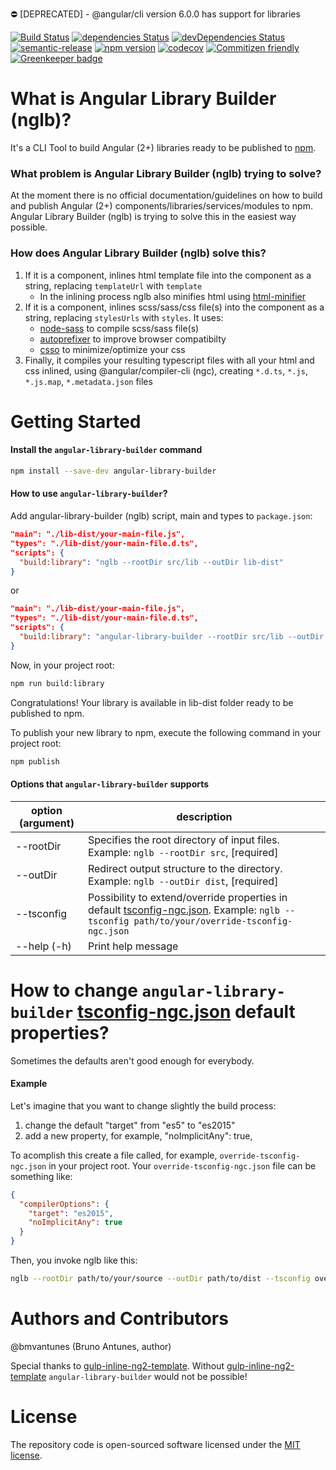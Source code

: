 ⛔️ [DEPRECATED] - @angular/cli version 6.0.0 has support for libraries

[![Build Status](https://travis-ci.org/bmvantunes/angular-library-builder.svg?branch=master)](https://travis-ci.org/bmvantunes/angular-library-builder)
[![dependencies Status](https://david-dm.org/bmvantunes/angular-library-builder/status.svg)](https://david-dm.org/bmvantunes/angular-library-builder)
[![devDependencies Status](https://david-dm.org/bmvantunes/angular-library-builder/dev-status.svg)](https://david-dm.org/bmvantunes/angular-library-builder?type=dev)
[![semantic-release](https://img.shields.io/badge/%20%20%F0%9F%93%A6%F0%9F%9A%80-semantic--release-e10079.svg)](https://github.com/semantic-release/semantic-release)
[![npm version](https://badge.fury.io/js/angular-library-builder.svg)](https://badge.fury.io/js/angular-library-builder)
[![codecov](https://codecov.io/gh/bmvantunes/angular-library-builder/branch/master/graph/badge.svg)](https://codecov.io/gh/bmvantunes/angular-library-builder)
[![Commitizen friendly](https://img.shields.io/badge/commitizen-friendly-brightgreen.svg)](http://commitizen.github.io/cz-cli/)
[![Greenkeeper badge](https://badges.greenkeeper.io/bmvantunes/angular-library-builder.svg)](https://greenkeeper.io/)

# What is Angular Library Builder (nglb)?

It's a CLI Tool to build Angular (2+) libraries ready to be published to [npm](https://www.npmjs.com/).

### What problem is Angular Library Builder (nglb) trying to solve?

At the moment there is no official documentation/guidelines on how to build and publish Angular (2+) components/libraries/services/modules to npm. Angular Library Builder (nglb) is trying to solve this in the easiest way possible.

### How does Angular Library Builder (nglb) solve this?

1. If it is a component, inlines html template file into the component as a string, replacing `templateUrl` with `template`
    - In the inlining process nglb also minifies html using [html-minifier](https://www.npmjs.com/package/html-minifier)
2. If it is a component, inlines scss/sass/css file(s) into the component as a string, replacing `stylesUrls` with `styles`. It uses:
    - [node-sass](https://www.npmjs.com/package/node-sass) to compile scss/sass file(s) 
    - [autoprefixer](https://www.npmjs.com/package/autoprefixer) to improve browser compatibilty
    - [csso](https://www.npmjs.com/package/csso) to minimize/optimize your css
3. Finally, it compiles your resulting typescript files with all your html and css inlined, using @angular/compiler-cli (ngc), creating `*.d.ts`, `*.js`, `*.js.map`, `*.metadata.json` files

# Getting Started

#### Install the `angular-library-builder` command

```sh
npm install --save-dev angular-library-builder
```

#### How to use `angular-library-builder`?

Add angular-library-builder (nglb) script, main and types to `package.json`:

```json
"main": "./lib-dist/your-main-file.js",
"types": "./lib-dist/your-main-file.d.ts",
"scripts": {
  "build:library": "nglb --rootDir src/lib --outDir lib-dist"
}
```
or
```json
"main": "./lib-dist/your-main-file.js",
"types": "./lib-dist/your-main-file.d.ts",
"scripts": {
  "build:library": "angular-library-builder --rootDir src/lib --outDir lib-dist"
}
```

Now, in your project root:
```sh
npm run build:library
```

Congratulations! Your library is available in lib-dist folder ready to be published to npm.

To publish your new library to npm, execute the following command in your project root: 
```sh
npm publish
```

#### Options that `angular-library-builder` supports
option (argument) | description
------------ | -------------
--rootDir | Specifies the root directory of input files. Example: ```nglb --rootDir src```, [required]
--outDir | Redirect output structure to the directory. Example: ```nglb --outDir dist```, [required]
--tsconfig | Possibility to extend/override properties in default [tsconfig-ngc.json](https://github.com/bmvantunes/angular-library-builder/blob/master/tsconfig-ngc.json). Example: ```nglb --tsconfig path/to/your/override-tsconfig-ngc.json```
--help (-h) | Print help message


# How to change `angular-library-builder` [tsconfig-ngc.json](https://github.com/bmvantunes/angular-library-builder/blob/master/tsconfig-ngc.json) default properties?
Sometimes the defaults aren't good enough for everybody.

#### Example
Let's imagine that you want to change slightly the build process:
1. change the default "target" from "es5" to "es2015"
2. add a new property, for example, "noImplicitAny": true,

To acomplish this create a file called, for example, ```override-tsconfig-ngc.json``` in your project root.
Your ```override-tsconfig-ngc.json``` file can be something like:
```json
{
  "compilerOptions": {
    "target": "es2015",
    "noImplicitAny": true
  }
}
```

Then, you invoke nglb like this:
```bash
nglb --rootDir path/to/your/source --outDir path/to/dist --tsconfig override-tsconfig-ngc.json
```

# Authors and Contributors

@bmvantunes (Bruno Antunes, author)

Special thanks to [gulp-inline-ng2-template](https://github.com/ludohenin/gulp-inline-ng2-template). Without [gulp-inline-ng2-template](https://github.com/ludohenin/gulp-inline-ng2-template) `angular-library-builder` would not be possible!

# License

The repository code is open-sourced software licensed under the [MIT license](https://opensource.org/licenses/MIT).
